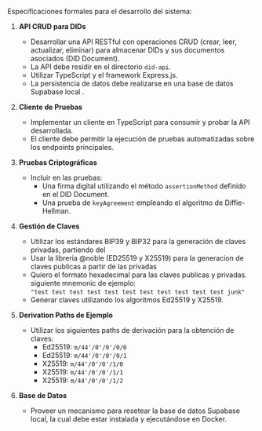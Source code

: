 Especificaciones formales para el desarrollo del sistema:

1. **API CRUD para DIDs**
   - Desarrollar una API RESTful con operaciones CRUD (crear, leer, actualizar, eliminar) para almacenar DIDs y sus documentos asociados (DID Document).
   - La API debe residir en el directorio `did-api`.
   - Utilizar TypeScript y el framework Express.js.
   - La persistencia de datos debe realizarse en una base de datos Supabase local .

2. **Cliente de Pruebas**
   - Implementar un cliente en TypeScript para consumir y probar la API desarrollada.
   - El cliente debe permitir la ejecución de pruebas automatizadas sobre los endpoints principales.

3. **Pruebas Criptográficas**
   - Incluir en las pruebas:
     - Una firma digital utilizando el método `assertionMethod` definido en el DID Document.
     - Una prueba de `keyAgreement` empleando el algoritmo de Diffie-Hellman.

4. **Gestión de Claves**
   - Utilizar los estándares BIP39 y BIP32 para la generación de claves privadas, partiendo del 
   - Usar la libreria @noble (ED25519 y X25519) para la generacion de claves publicas a partir de las privadas
   - Quiero el formato hexadecimal para las claves publicas y privadas.
   siguiente mnemonic de ejemplo:  
     `"test test test test test test test test test test test junk"`
   - Generar claves utilizando los algoritmos Ed25519 y X25519.
   

5. **Derivation Paths de Ejemplo**
   - Utilizar los siguientes paths de derivación para la obtención de claves:
     - Ed25519: `m/44'/0'/0'/0/0`
     - Ed25519: `m/44'/0'/0'/0/1`
     - X25519: `m/44'/0'/0'/1/0`
     - X25519: `m/44'/0'/0'/1/1`
     - X25519: `m/44'/0'/0'/1/2`

6. **Base de Datos**
   - Proveer un mecanismo para resetear la base de datos Supabase local, la cual debe estar instalada y ejecutándose en Docker.
